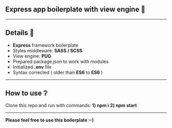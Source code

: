 ## Express app boilerplate with view engine :rocket:

---

## Details :mag_right:

- **Express** framework boilerplate
- Styles middleware: **SASS / SCSS**
- View engine: **PUG**
- Prepared package.json to work with modules
- Initialized **.env** file
- Syntax corrected ( older than **ES6** to **ES6** )

---

## How to use :grey_question:

Clone this repo and run with commands:
**1) npm i**
**2) npm start**

---

**Please feel free to use this boilerplate :-)**
